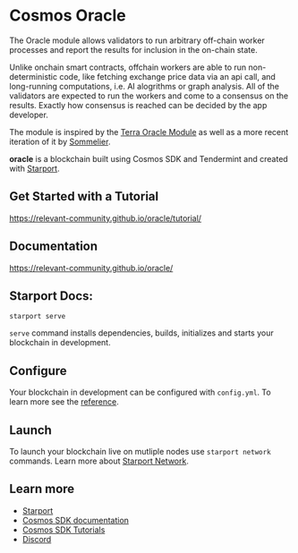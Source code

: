 # Cosmos Oracle

The Oracle module allows validators to run arbitrary off-chain worker processes and report the results for inclusion in the on-chain state.

Unlike onchain smart contracts, offchain workers are able to run non-deterministic code, like fetching exchange price data via an api call, and long-running computations, i.e. AI alogrithms or graph analysis. All of the validators are expected to run the workers and come to a consensus on the results. Exactly how consensus is reached can be decided by the app developer.

The module is inspired by the [Terra Oracle Module](https://docs.terra.money/dev/spec-oracle.html#concepts) as well as a more recent iteration of it by [Sommelier](https://github.com/PeggyJV/sommelier/tree/main/x/oracle).

**oracle** is a blockchain built using Cosmos SDK and Tendermint and created with [Starport](https://github.com/tendermint/starport).

## Get Started with a Tutorial

https://relevant-community.github.io/oracle/tutorial/

## Documentation

https://relevant-community.github.io/oracle/

## Starport Docs:

```
starport serve
```

`serve` command installs dependencies, builds, initializes and starts your blockchain in development.

## Configure

Your blockchain in development can be configured with `config.yml`. To learn more see the [reference](https://github.com/tendermint/starport#documentation).

## Launch

To launch your blockchain live on mutliple nodes use `starport network` commands. Learn more about [Starport Network](https://github.com/tendermint/spn).

## Learn more

- [Starport](https://github.com/tendermint/starport)
- [Cosmos SDK documentation](https://docs.cosmos.network)
- [Cosmos SDK Tutorials](https://tutorials.cosmos.network)
- [Discord](https://discord.gg/W8trcGV)
